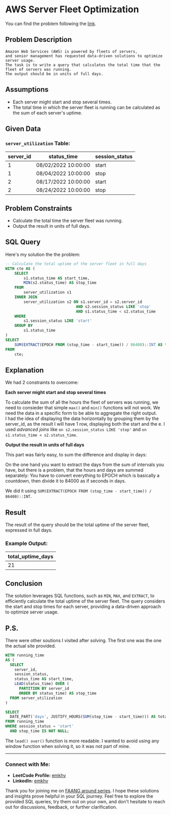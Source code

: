 # AWS Server Fleet Optimization
You can find the problem following the [link](https://datalemur.com/questions/total-utilization-time).
## Problem Description

```csv
Amazon Web Services (AWS) is powered by fleets of servers,
and senior management has requested data-driven solutions to optimize server usage.
The task is to write a query that calculates the total time that the fleet of servers was running.
The output should be in units of full days.
```

## Assumptions

- Each server might start and stop several times.
- The total time in which the server fleet is running can be calculated as the sum of each server's uptime.

## Given Data

### `server_utilization` Table:

| server_id | status_time           | session_status |
|-----------|-----------------------|-----------------|
| 1         | 08/02/2022 10:00:00  | start           |
| 1         | 08/04/2022 10:00:00  | stop            |
| 2         | 08/17/2022 10:00:00  | start           |
| 2         | 08/24/2022 10:00:00  | stop            |

## Problem Constraints

- Calculate the total time the server fleet was running.
- Output the result in units of full days.

## SQL Query

Here's my solution the the problem:

```sql
-- Calculate the total uptime of the server fleet in full days
WITH cte AS (
    SELECT
        s1.status_time AS start_time,
        MIN(s2.status_time) AS stop_time
    FROM
        server_utilization s1
    INNER JOIN
        server_utilization s2 ON s1.server_id = s2.server_id
                               AND s2.session_status LIKE 'stop'
                               AND s1.status_time < s2.status_time
    WHERE
        s1.session_status LIKE 'start'
    GROUP BY
        s1.status_time
)
SELECT
    SUM(EXTRACT(EPOCH FROM (stop_time - start_time)) / 86400)::INT AS total_uptime_days
FROM
    cte;
```
## Explanation

We had 2 constraints to overcome:

__Each server might start and stop several times__

To calculate the sum of all the hours the fleet of servers was running, we need to consieder that simple `max()` and `min()` functions will not work. 
We need the data in a specific form to be able to aggregate the right output.  
I had the idea of displaying the data horizontally by grouping them by the server_id, as the result I will have 1 row, displaying both the start and the e. 
I used _advanced joins_ like `on s2.session_status LIKE 'stop'` and `on s1.status_time < s2.status_time`.

__Output the result in units of full days__

This part was fairly easy, to sum the difference and display in days: 

On the one hand you want to extract the days from the sum of intervals you have, but there is a problem, that the hours and days are summed separately:
You have to convert everything to EPOCH which is basically a countdown, then divide it to 84000 as if seconds in days.

We did it using `SUM(EXTRACT(EPOCH FROM (stop_time - start_time)) / 86400)::INT`.

## Result

The result of the query should be the total uptime of the server fleet, expressed in full days.

### Example Output:

|total_uptime_days|
|-----------------|
|21|

## Conclusion
The solution leverages SQL functions, such as `MIN`, `MAX`, and `EXTRACT`, to efficiently calculate the total uptime of the server fleet. 
The query considers the start and stop times for each server, providing a data-driven approach to optimize server usage.

## P.S. 

There were other soutions I visited after solving. The first one was the one the actual site provided.
```sql
WITH running_time 
AS (
  SELECT
    server_id,
    session_status,
    status_time AS start_time,
    LEAD(status_time) OVER (
      PARTITION BY server_id
      ORDER BY status_time) AS stop_time
  FROM server_utilization
)

SELECT
  DATE_PART('days', JUSTIFY_HOURS(SUM(stop_time - start_time))) AS total_uptime_days
FROM running_time
WHERE session_status = 'start'
  AND stop_time IS NOT NULL;
```

The `lead() over()` function is more readable. I wanted to avoid using any window function when solving it, so it was not part of mine.

---

### Connect with Me:
- **LeetCode Profile:** [emkhv](https://leetcode.com/emkhv/)
- **LinkedIn:** [emkhv](https://www.linkedin.com/in/emkhv/)

Thank you for joining me on [FAANG around series](https://github.com/emkhv/FAANG_around/). I hope these solutions and insights prove helpful in your SQL journey. Feel free to explore the provided SQL queries, try them out on your own, and don't hesitate to reach out for discussions, feedback, or further clarification.

